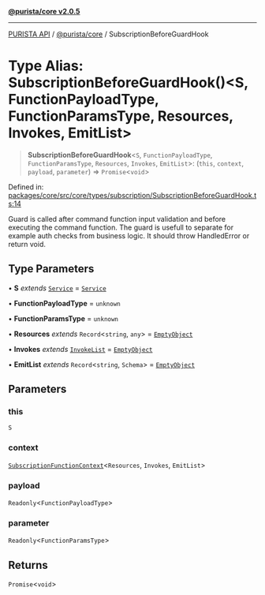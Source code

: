 [**@purista/core v2.0.5**](../README.md)

***

[PURISTA API](../../../packages.md) / [@purista/core](../README.md) / SubscriptionBeforeGuardHook

# Type Alias: SubscriptionBeforeGuardHook()\<S, FunctionPayloadType, FunctionParamsType, Resources, Invokes, EmitList\>

> **SubscriptionBeforeGuardHook**\<`S`, `FunctionPayloadType`, `FunctionParamsType`, `Resources`, `Invokes`, `EmitList`\>: (`this`, `context`, `payload`, `parameter`) => `Promise`\<`void`\>

Defined in: [packages/core/src/core/types/subscription/SubscriptionBeforeGuardHook.ts:14](https://github.com/puristajs/purista/blob/master/packages/core/src/core/types/subscription/SubscriptionBeforeGuardHook.ts#L14)

Guard is called after command function input validation and before executing the command function.
The guard is usefull to separate for example auth checks from business logic.
It should throw HandledError or return void.

## Type Parameters

• **S** *extends* [`Service`](../classes/Service.md) = [`Service`](../classes/Service.md)

• **FunctionPayloadType** = `unknown`

• **FunctionParamsType** = `unknown`

• **Resources** *extends* `Record`\<`string`, `any`\> = [`EmptyObject`](EmptyObject.md)

• **Invokes** *extends* [`InvokeList`](InvokeList.md) = [`EmptyObject`](EmptyObject.md)

• **EmitList** *extends* `Record`\<`string`, `Schema`\> = [`EmptyObject`](EmptyObject.md)

## Parameters

### this

`S`

### context

[`SubscriptionFunctionContext`](SubscriptionFunctionContext.md)\<`Resources`, `Invokes`, `EmitList`\>

### payload

`Readonly`\<`FunctionPayloadType`\>

### parameter

`Readonly`\<`FunctionParamsType`\>

## Returns

`Promise`\<`void`\>

